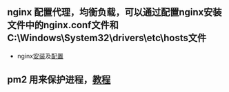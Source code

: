 ## nginx 配置代理，均衡负载，可以通过配置nginx安装文件中的nginx.conf文件和C:\Windows\System32\drivers\etc\hosts文件
- nginx[安装](https://blog.csdn.net/weixin_40151334/article/details/80681173)及[配置](http://www.2cto.com/os/201212/176520.html)
## pm2 用来保护进程，[教程](https://pm2.keymetrics.io/docs/usage/pm2-doc-single-page/)